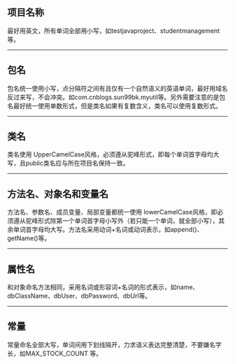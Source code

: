 
## 项目名称
最好用英文，所有单词全部用小写，如testjavaproject、studentmanagement等。

---

## 包名 
包名统一使用小写，点分隔符之间有且仅有一个自然语义的英语单词，最好用域名反过来写，不会冲突。如com.cnblogs.sun99bk.myutil等。另外需要注意的是包名最好统一使用单数形式，但是类名如果有复数含义，类名可以使用复数形式。

---

## 类名
类名使用 UpperCamelCase风格，必须遵从驼峰形式，即每个单词首字母均大写，且public类名应与所在项目名保持一致。

---

## 方法名、对象名和变量名
方法名、参数名、成员变量、局部变量都统一使用 lowerCamelCase风格，即必须遵从驼峰形式除第一个单词首字母小写外（若只能一个单词，就全部小写），其余单词首字母均大写。方法名采用动词+名词或动词表示，如append()、getName()等。

---

## 属性名
和对象命名方法相同，采用名词或形容词+名词的形式表示，如name、dbClassName、dbUser、dbPassword、dbUrl等。

---

## 常量
常量命名全部大写，单词间用下划线隔开，力求语义表达完整清楚，不要嫌名字长，如MAX_STOCK_COUNT 等。


